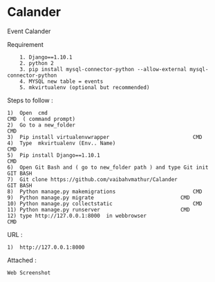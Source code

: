 # Calander
Event Calander


Requirement

        1. Django==1.10.1
        2. python 2
        3. pip install mysql-connector-python --allow-external mysql-connector-python
        4. MYSQL new table = events
        5. mkvirtualenv (optional but recommended)
        
        
Steps to follow  :

    1)	Open  cmd                                                               CMD  ( command prompt)
    2)	Go to a new_folder		                                        CMD
    3)	Pip install virtualenvwrapper					        CMD
    4)	Type  mkvirtualenv (Env.. Name)			                        CMD
    5)	Pip install Django==1.10.1                                              CMD
    6)	Open Git Bash and ( go to new_folder path ) and type Git init           GIT BASH
    7)	Git clone https://github.com/vaibahvmathur/Calander                     GIT BASH
    8)	Python manage.py makemigrations					        CMD
    9)	Python manage.py migrate					        CMD
    10)	Python manage.py collectstatic					        CMD
    11)	Python manage.py runserver					        CMD
    12)	type http://127.0.0.1:8000  in webbrowser		                CMD
    


URL :  
	
	1)  http://127.0.0.1:8000


Attached :  
	
	Web Screenshot 
